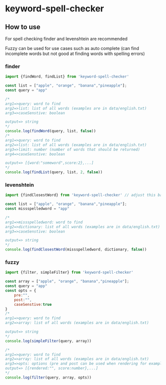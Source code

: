 # keyword-spell-checker

## How to use

For spell checking finder and levenshtein are recommended

Fuzzy can be used for use cases such as auto complete (can find incomplete words but not good at finding words with spelling errors)

### finder

```javascript
import {findWord, findList} from 'keyword-spell-checker'

const list = ["apple", "orange", "banana","pineapple"];
const query = "app"

/*
arg1=>query: word to find
arg2=>list: list of all words (examples are in data/english.txt)
arg3=>caseSenstive: boolean

output=> string
*/
console.log(findWord(query, list, false)) 
/*
arg1=>query: word to find
arg2=>list: list of all words (examples are in data/english.txt)
arg3=>limit: number (number of words that should be returned)
arg4=>caseSenstive: boolean

output=> [{word:"someword",score:2},...]
*/
console.log(findList(query, list, 2, false))
```

### levenshtein

```javascript
import {findClosestWord} from 'keyword-spell-checker' // adjust this based on your folder structure

const list = ["apple", "orange", "banana","pineapple"];
const missspelledword = "app"

/*
arg1=>missspelledword: word to find
arg2=>dictionary: list of all words (examples are in data/english.txt)
arg3=>caseSenstive: boolean

output=> string
*/
console.log(findClosestWord(missspelledword, dictionary, false))
```

### fuzzy

```javascript
import {filter, simpleFilter} from 'keyword-spell-checker'

const array = ["apple", "orange", "banana","pineapple"];
const query = "app"
const opts = {
	pre:"",
	post:"",
	caseSenstive:true
}
/*
arg1=>query: word to find
arg2=>array: list of all words (examples are in data/english.txt)

output=> string
*/
console.log(simpleFilter(query, array))

/*
arg1=>query: word to find
arg2=>array: list of all words (examples are in data/english.txt)
arg3=>opts: options (pre and post can be used when rendering for example pre="<p>", post="</p>")
output=> [{rendered:"", score:number},...]
*/
console.log(filter(query, array, opts))
```
